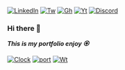 [![LinkedIn][linkedin-shield]][linkedin-url]
[![Tw][tw-shield]][tw-url]
[![Gh][gh-shield]][gh-url]
[![Yt][yt-shield]][yt-url] 
[![Discord][discord-shield]][discord-url]

### Hi there 👋

***This is my portfolio enjoy 🏵️***


[![Clock][clock-shield]][clock-url]
[![port][port-shield]][port-url]
[![Wt][Wt-shield]][Wt-url]



[linkedin-shield]: https://img.shields.io/badge/-LinkedIn-white.svg?style=for-the-badge&logo=linkedin&logoColor=blue
[linkedin-url]: https://linkedin.com/in/rubenjimenezavila/

[tw-shield]: https://img.shields.io/badge/-Twitter-blue.svg?style=for-the-badge&logo=twitter&logoColor=white
[tw-url]: https://twitter.com/Ruben_Jimenez_7

[gh-shield]: https://img.shields.io/badge/-Github-black.svg?style=for-the-badge&logo=github&logoColor=white
[gh-url]: https://github.com/Ruben-Jim/Ruben-Jim

[yt-shield]: https://img.shields.io/badge/-Youtube-red.svg?style=for-the-badge&logo=youtube&logoColor=white
[yt-url]: https://www.youtube.com/channel/UC-H2SCmOw-dm6DwwYcGORAA

[discord-shield]: http://img.shields.io/badge/-Discord-blue.svg?style=for-the-badge&logo=discord&logoColor=white
[discord-url]: http://discordapp.com/users/RubJim#6830

[clock-shield]: https://img.shields.io/badge/DigitalClock-darkgreen.svg?style=for-the-badge&logoColor=white
[clock-url]: https://ruben-jim.github.io/Digital-Clock/

[port-shield]: https://img.shields.io/badge/Portfolio-blue.svg?style=for-the-badge&logoColor=white
[port-url]: https://ruben-jim.github.io/Portfolio/

[Wt-shield]: https://img.shields.io/badge/Weather-blueviolet.svg?style=for-the-badge&logoColor=white
[Wt-url]: https://ruben-jim.github.io/weather/
